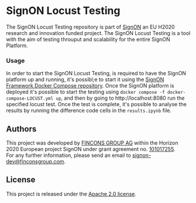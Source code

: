 # SignON Locust Testing
The SignON Locust Testing repository is part of [SignON](https://signon-project.eu/) an EU H2020 research and innovation funded project.
The SignON Locust Testing is a tool with the aim of testing throuput and scalability for the entire SignON Platform.

### Usage
In order to start the SignON Locust Testing, is required to have the SignON platform up and running, it's possibl;e to start it using the [SignON Framework Docker Compose repository](https://github.com/signon-project-wp2/signon-extractor).
Once the SignON platform is deployed it's possible to start the testing using `docker compose -f docker-compose-LOCUST.yml up`, and then by going to http://localhost:8080 run the specified locust test.
Once the test is complete, it's possible to analyse the results by running the difference code cells in the `results.ipynb` file.

## Authors
This project was developed by [FINCONS GROUP AG](https://www.finconsgroup.com/) within the Horizon 2020 European project SignON under grant agreement no. [101017255](https://doi.org/10.3030/101017255).  
For any further information, please send an email to [signon-dev@finconsgroup.com](mailto:signon-dev@finconsgroup.com).

## License
This project is released under the [Apache 2.0 license](https://www.apache.org/licenses/LICENSE-2.0.html).
